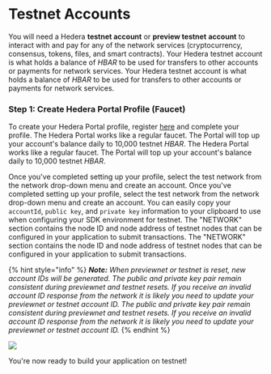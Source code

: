 # Testnet Accounts

You will need a Hedera **testnet account** or **preview testnet** **account** to interact with and pay for any of the network services (cryptocurrency, consensus, tokens, files, and smart contracts). Your Hedera testnet account is what holds a balance of _HBAR_ to be used for transfers to other accounts or payments for network services. Your Hedera testnet account is what holds a balance of _HBAR_ to be used for transfers to other accounts or payments for network services.

### Step 1: Create Hedera Portal Profile (Faucet)

To create your Hedera Portal profile, register [here](https://portal.hedera.com/register) and complete your profile. The Hedera Portal works like a regular faucet. The Portal will top up your account's balance daily to 10,000 testnet _HBAR_. The Hedera Portal works like a regular faucet. The Portal will top up your account's balance daily to 10,000 testnet _HBAR_.

Once you've completed setting up your profile, select the test network from the network drop-down menu and create an account. Once you've completed setting up your profile, select the test network from the network drop-down menu and create an account. You can easily copy your `accountId`, `public key`, and `private key` information to your clipboard to use when configuring your SDK environment for testnet. The "NETWORK" section contains the node ID and node address of testnet nodes that can be configured in your application to submit transactions. The "NETWORK" section contains the node ID and node address of testnet nodes that can be configured in your application to submit transactions.

{% hint style="info" %}
_**Note:** When previewnet or testnet is reset, new account IDs will be generated. The public and private key pair remain consistent during previewnet and testnet resets. If you receive an invalid account ID response from the network it is likely you need to update your previewnet or testnet account ID. The public and private key pair remain consistent during previewnet and testnet resets. If you receive an invalid account ID response from the network it is likely you need to update your previewnet or testnet account ID._
{% endhint %}

![](../../.gitbook/assets/testnet.png)

You're now ready to build your application on testnet!
